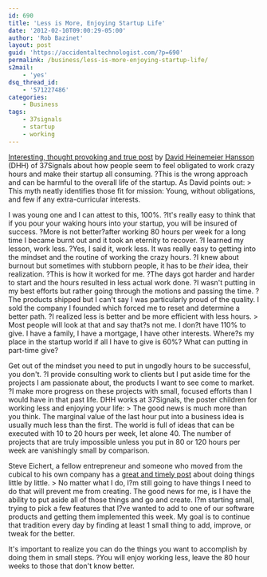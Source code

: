 ```yaml
---
id: 690
title: 'Less is More, Enjoying Startup Life'
date: '2012-02-10T09:00:29-05:00'
author: 'Rob Bazinet'
layout: post
guid: 'https://accidentaltechnologist.com/?p=690'
permalink: /business/less-is-more-enjoying-startup-life/
s2mail:
    - 'yes'
dsq_thread_id:
    - '571227486'
categories:
    - Business
tags:
    - 37signals
    - startup
    - working
---
```


[Interesting, thought provoking and true post](https://37signals.com/svn/posts/3106-all-or-something) by [David Heinemeier Hansson](https://david.heinemeierhansson.com/) (DHH) of 37Signals about how people seem to feel obligated to work crazy hours and make their startup all consuming. ?This is the wrong approach and can be harmful to the overall life of the startup. As David points out: > This myth neatly identifies those fit for mission: Young, without obligations, and few if any extra-curricular interests.

 I was young one and I can attest to this, 100%. ?It's really easy to think that if you pour your waking hours into your startup, you will be insured of success. ?More is not better?after working 80 hours per week for a long time I became burnt out and it took an eternity to recover. ?I learned my lesson, work less. ?Yes, I said it, work less. It was really easy to getting into the mindset and the routine of working the crazy hours. ?I knew about burnout but sometimes with stubborn people, it has to be *their* idea, their realization. ?This is how it worked for me. ?The days got harder and harder to start and the hours resulted in less actual work done. ?I wasn't putting in my best efforts but rather going through the motions and passing the time. ? The products shipped but I can't say I was particularly proud of the quality. I sold the company I founded which forced me to reset and determine a better path. ?I realized less is better and be more efficient with less hours. > Most people will look at that and say that?s not me. I don?t have 110% to give. I have a family, I have a mortgage, I have other interests. Where?s my place in the startup world if all I have to give is 60%? What can putting in part-time give?

 Get out of the mindset you need to put in ungodly hours to be successful, you don't. ?I provide consulting work to clients but I put aside time for the projects I am passionate about, the products I want to see come to market. ?I make more progress on these projects with small, focused efforts than I would have in that past life. DHH works at 37Signals, the poster children for working less and enjoying your life: > The good news is much more than you think. The marginal value of the last hour put into a business idea is usually much less than the first. The world is full of ideas that can be executed with 10 to 20 hours per week, let alone 40. The number of projects that are truly impossible unless you put in 80 or 120 hours per week are vanishingly small by comparison.

 Steve Eichert, a fellow entrepreneur and someone who moved from the cubical to his own company has a [great and timely post](https://steveeichert.com/blog/2012/02/10/creating/) about doing things little by little. > No matter what I do, I?m still going to have things I need to do that will prevent me from creating. The good news for me, is I have the ability to put aside all of those things and go and create. I?m starting small, trying to pick a few features that I?ve wanted to add to one of our software products and getting them implemented this week. My goal is to continue that tradition every day by finding at least 1 small thing to add, improve, or tweak for the better.

 It's important to realize you can do the things you want to accomplish by doing them in small steps. ?You will enjoy working less, leave the 80 hour weeks to those that don't know better.